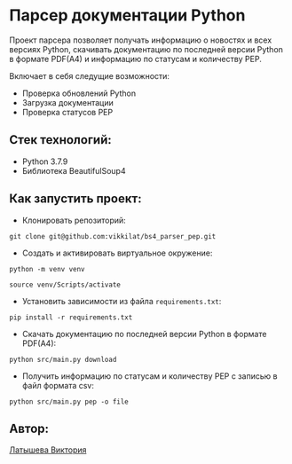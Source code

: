 # Парсер документации Python

Проект парсера позволяет получать информацию о новостях и всех версиях Python, скачивать документацию по последней версии Python в формате PDF(A4) и информацию по статусам и количеству PEP.

Включает в себя следущие возможности:
* Проверка обновлений Python
* Загрузка документации
* Проверка статусов PEP

## Стек технологий:

* Python 3.7.9
* Библиотека BeautifulSoup4

## Как запустить проект:

* Клонировать репозиторий:

```
git clone git@github.com:vikkilat/bs4_parser_pep.git
```

* Cоздать и активировать виртуальное окружение:

```
python -m venv venv
```

```
source venv/Scripts/activate
```

* Установить зависимости из файла ```requirements.txt```:

```
pip install -r requirements.txt
```

* Cкачать документацию по последней версии Python в формате PDF(A4):
```
python src/main.py download
```

* Получить информацию по статусам и количеству PEP с записью в файл формата csv:
```
python src/main.py pep -o file
```

## Автор:
[Латышева Виктория](https://github.com/vikkilat)

